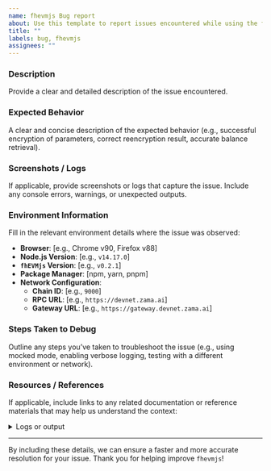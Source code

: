 ```yaml
---
name: fhevmjs Bug report
about: Use this template to report issues encountered while using the fhevmjs library for interacting with fhEVM smart contracts.
title: ""
labels: bug, fhevmjs
assignees: ""
---
```


### **Description**

Provide a clear and detailed description of the issue encountered.

### **Expected Behavior**

A clear and concise description of the expected behavior (e.g., successful encryption of parameters, correct reencryption result, accurate balance retrieval).

### **Screenshots / Logs**

If applicable, provide screenshots or logs that capture the issue. Include any console errors, warnings, or unexpected outputs.

### **Environment Information**

Fill in the relevant environment details where the issue was observed:

- **Browser**: [e.g., Chrome v90, Firefox v88]
- **Node.js Version**: [e.g., `v14.17.0`]
- **`fhEVMjs` Version**: [e.g., `v0.2.1`]
- **Package Manager**: [npm, yarn, pnpm]
- **Network Configuration**:
  - **Chain ID**: [e.g., `9000`]
  - **RPC URL**: [e.g., `https://devnet.zama.ai`]
  - **Gateway URL**: [e.g., `https://gateway.devnet.zama.ai`]

### **Steps Taken to Debug**

Outline any steps you’ve taken to troubleshoot the issue (e.g., using mocked mode, enabling verbose logging, testing with a different environment or network).

### **Resources / References**

If applicable, include links to any related documentation or reference materials that may help us understand the context:

<details><summary>Logs or output</summary>
<p>

```console

```

</p>
</details>

---

By including these details, we can ensure a faster and more accurate resolution for your issue. Thank you for helping improve `fhevmjs`!
